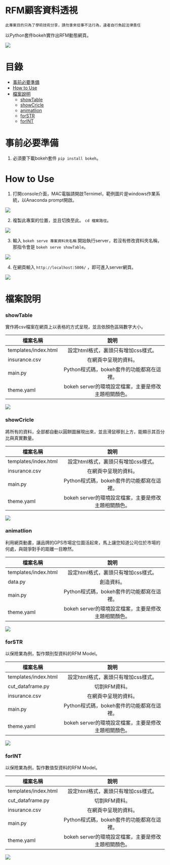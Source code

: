 RFM顧客資料透視
=========

`此專案目的只為了學術技術分享，請勿拿來從事不法行為，違者自行負起法律責任`

以Python套件bokeh實作出RFM動態網頁。

<img src="https://imgur.com/AIZtbQ2.png"/>

目錄
=================
* [事前必要準備](#事前必要準備)
* [How to Use](#HowtoUse)
* [檔案說明](#檔案說明)
    * [showTable](#showTable)
    * [showCricle](#showCricle)
    * [animatIion](#animatIion)
    * [forSTR](#forSTR)
    * [forINT](#forINT)
   
 
事前必要準備
=================
1. 必須要下載bokeh套件 `pip install bokeh`。

How to Use
=================
1. 打開console介面，MAC電腦請開啟Ternimel，範例圖片是windows作業系統，以Anaconda prompt開啟。
<img src="https://imgur.com/Bib3wFr.png"/>

2. 複製此專案的位置，並且切換至此。 `cd 檔案路徑`。
<img src="https://imgur.com/4EwcRcs.png"/>

3. 輸入 `bokeh serve 專案資料夾名稱` 開始執行server，若沒有修改資料夾名稱，那指令會是 `bokeh serve showTable`。
<img src="https://imgur.com/zHpOJ3X.png"/>

4. 在網頁輸入 `http://localhost:5006/` ，即可進入server網頁。
<img src="https://imgur.com/AIZtbQ2.png"/>

檔案說明
=================


### showTable
實作將csv檔案在網頁上以表格的方式呈現，並且依顏色區隔數字大小。

| 檔案名稱      | 說明     |
| ---------- | :-----------:  |
| templates/index.html     | 設定html格式，裏頭只有增加css樣式。     |
| insurance.csv     | 在網頁中呈現的資料。     |
| main.py     | Python程式碼，bokeh套件的功能都寫在這裡。     |
| theme.yaml     | bokeh server的環境設定檔案，主要是修改主題相關顏色。     |
<img src="https://imgur.com/AIZtbQ2.png"/>

### showCricle
將所有的資料，全部都自動以圓餅圖展現出來，並且滑鼠移到上方，能顯示其百分比與真實數量。

| 檔案名稱      | 說明     |
| ---------- | :-----------:  |
| templates/index.html     | 設定html格式，裏頭只有增加css樣式。     |
| insurance.csv     | 在網頁中呈現的資料。     |
| main.py     | Python程式碼，bokeh套件的功能都寫在這裡。     |
| theme.yaml     | bokeh server的環境設定檔案，主要是修改主題相關顏色。     |
<img src="https://imgur.com/1WEmP4g.png"/>

### animatIion
利用網頁動畫，讓品牌的GPS市場定位圖活起來，馬上讓您知道公司位於市場的何處，與競爭對手的距離一目瞭然。

| 檔案名稱      | 說明     |
| ---------- | :-----------:  |
| templates/index.html     | 設定html格式，裏頭只有增加css樣式。     |
| data.py     | 創造資料。     |
| main.py     | Python程式碼，bokeh套件的功能都寫在這裡。     |
| theme.yaml     | bokeh server的環境設定檔案，主要是修改主題相關顏色。     |
<img src="https://imgur.com/ijmEuvd.png"/>

### forSTR
以保險業為例，製作類別型資料的RFM Model。

| 檔案名稱      | 說明     |
| ---------- | :-----------:  |
| templates/index.html     | 設定html格式，裏頭只有增加css樣式。     |
| cut_dataframe.py     | 切割RFM資料。     |
| insurance.csv     | 在網頁中呈現的資料。     |
| main.py     | Python程式碼，bokeh套件的功能都寫在這裡。     |
| theme.yaml     | bokeh server的環境設定檔案，主要是修改主題相關顏色。     |
<img src="https://imgur.com/eIzTnxB.png"/>

### forINT
以保險業為例，製作數值型資料的RFM Model。

| 檔案名稱      | 說明     |
| ---------- | :-----------:  |
| templates/index.html     | 設定html格式，裏頭只有增加css樣式。     |
| cut_dataframe.py     | 切割RFM資料。     |
| insurance.csv     | 在網頁中呈現的資料。     |
| main.py     | Python程式碼，bokeh套件的功能都寫在這裡。     |
| theme.yaml     | bokeh server的環境設定檔案，主要是修改主題相關顏色。     |
<img src="https://imgur.com/qVAmGXI.png"/>
